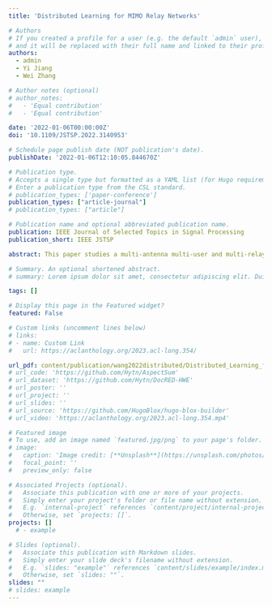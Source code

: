 ```yaml
---
title: 'Distributed Learning for MIMO Relay Networks'

# Authors
# If you created a profile for a user (e.g. the default `admin` user), write the username (folder name) here
# and it will be replaced with their full name and linked to their profile.
authors:
  - admin
  - Yi Jiang
  - Wei Zhang

# Author notes (optional)
# author_notes:
#   - 'Equal contribution'
#   - 'Equal contribution'

date: '2022-01-06T00:00:00Z'
doi: '10.1109/JSTSP.2022.3140953'

# Schedule page publish date (NOT publication's date).
publishDate: '2022-01-06T12:10:05.844670Z'

# Publication type.
# Accepts a single type but formatted as a YAML list (for Hugo requirements).
# Enter a publication type from the CSL standard.
# publication_types: ['paper-conference']
publication_types: ["article-journal"]
# publication_types: ["article"]

# Publication name and optional abbreviated publication name.
publication: IEEE Journal of Selected Topics in Signal Processing
publication_short: IEEE JSTSP

abstract: This paper studies a multi-antenna multi-user and multi-relay network, where the radio frequency (RF) power amplifiers (PA) of the nodes are subject to instantaneous power constraints. To optimize the nonlinear transceivers of the distributed nodes, we introduce a novel perspective of relating a relay network to an artificial neural network (ANN). With this perspective, we propose a distributed learning-based relay beamforming (DLRB) scheme. Based on a set of pilot sequences, the DLRB scheme can optimize the transceivers to minimize the mean squared error (MSE) of the data stream in a distributed manner. It can effectively coordinate the distributed relay nodes to form a virtual array to suppress interferences, even assuming neither the channel state information (CSI) nor information exchange between the relay nodes or between the users. We also present a frame design to support the DRLB so that it can adapt well with time-varying channels. Extensive simulations verify the effectiveness of the proposed scheme.

# Summary. An optional shortened abstract.
# summary: Lorem ipsum dolor sit amet, consectetur adipiscing elit. Duis posuere tellus ac convallis placerat. Proin tincidunt magna sed ex sollicitudin condimentum.

tags: []

# Display this page in the Featured widget?
featured: False

# Custom links (uncomment lines below)
# links:
# - name: Custom Link
#   url: https://aclanthology.org/2023.acl-long.354/

url_pdf: content/publication/wang2022distributed/Distributed_Learning_for_MIMO_Relay_Networks.pdf
# url_code: 'https://github.com/Hytn/AspectSum'
# url_dataset: 'https://github.com/Hytn/DocRED-HWE'
# url_poster: ''
# url_project: ''
# url_slides: ''
# url_source: 'https://github.com/HugoBlox/hugo-blox-builder'
# url_video: 'https://aclanthology.org/2023.acl-long.354.mp4'

# Featured image
# To use, add an image named `featured.jpg/png` to your page's folder.
# image:
#   caption: 'Image credit: [**Unsplash**](https://unsplash.com/photos/pLCdAaMFLTE)'
#   focal_point: ''
#   preview_only: false

# Associated Projects (optional).
#   Associate this publication with one or more of your projects.
#   Simply enter your project's folder or file name without extension.
#   E.g. `internal-project` references `content/project/internal-project/index.md`.
#   Otherwise, set `projects: []`.
projects: []
  # - example

# Slides (optional).
#   Associate this publication with Markdown slides.
#   Simply enter your slide deck's filename without extension.
#   E.g. `slides: "example"` references `content/slides/example/index.md`.
#   Otherwise, set `slides: ""`.
slides: ""
# slides: example
---
```

